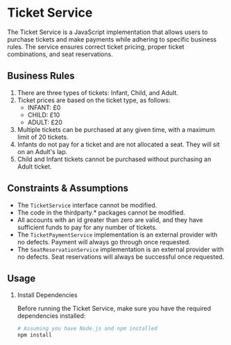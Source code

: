 # Ticket Service

The Ticket Service is a JavaScript implementation that allows users to purchase tickets and make payments while adhering to specific business rules. The service ensures correct ticket pricing, proper ticket combinations, and seat reservations.

## Business Rules

1. There are three types of tickets: Infant, Child, and Adult.
2. Ticket prices are based on the ticket type, as follows:
   - INFANT: £0
   - CHILD: £10
   - ADULT: £20
3. Multiple tickets can be purchased at any given time, with a maximum limit of 20 tickets.
4. Infants do not pay for a ticket and are not allocated a seat. They will sit on an Adult's lap.
5. Child and Infant tickets cannot be purchased without purchasing an Adult ticket.

## Constraints & Assumptions

- The `TicketService` interface cannot be modified.
- The code in the thirdparty.\* packages cannot be modified.
- All accounts with an id greater than zero are valid, and they have sufficient funds to pay for any number of tickets.
- The `TicketPaymentService` implementation is an external provider with no defects. Payment will always go through once requested.
- The `SeatReservationService` implementation is an external provider with no defects. Seat reservations will always be successful once requested.

## Usage

1. Install Dependencies

   Before running the Ticket Service, make sure you have the required dependencies installed:

   ```bash
   # Assuming you have Node.js and npm installed
   npm install
   ```
